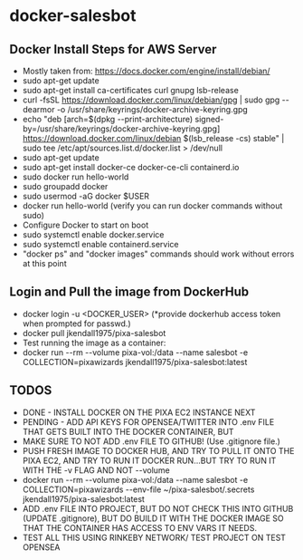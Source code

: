 # docker-salesbot

## Docker Install Steps for AWS Server
* Mostly taken from: https://docs.docker.com/engine/install/debian/
* sudo apt-get update
* sudo apt-get install ca-certificates curl gnupg lsb-release
* curl -fsSL https://download.docker.com/linux/debian/gpg | sudo gpg --dearmor -o /usr/share/keyrings/docker-archive-keyring.gpg
* echo "deb [arch=$(dpkg --print-architecture) signed-by=/usr/share/keyrings/docker-archive-keyring.gpg] https://download.docker.com/linux/debian $(lsb_release -cs) stable" | sudo tee /etc/apt/sources.list.d/docker.list > /dev/null
* sudo apt-get update
* sudo apt-get install docker-ce docker-ce-cli containerd.io
* sudo docker run hello-world
* sudo groupadd docker
* sudo usermod -aG docker $USER
* docker run hello-world (verify you can run docker commands without sudo)
* Configure Docker to start on boot
* sudo systemctl enable docker.service
* sudo systemctl enable containerd.service
* "docker ps" and "docker images" commands should work without errors at this point

## Login and Pull the image from DockerHub
* docker login -u <DOCKER_USER> (*provide dockerhub access token when prompted for passwd.)
* docker pull jkendall1975/pixa-salesbot
* Test running the image as a container:
* docker run --rm --volume pixa-vol:/data --name salesbot -e COLLECTION=pixawizards jkendall1975/pixa-salesbot:latest

## TODOS
* DONE - INSTALL DOCKER ON THE PIXA EC2 INSTANCE NEXT
* PENDING - ADD API KEYS FOR OPENSEA/TWITTER INTO .env FILE THAT GETS BUILT INTO THE DOCKER CONTAINER, BUT
* MAKE SURE TO NOT ADD .env FILE TO GITHUB! (Use .gitignore file.)
* PUSH FRESH IMAGE TO DOCKER HUB, AND TRY TO PULL IT ONTO THE PIXA EC2, AND TRY TO RUN IT DOCKER RUN...BUT TRY TO RUN IT WITH THE -v FLAG AND NOT --volume
* docker run --rm --volume pixa-vol:/data --name salesbot -e COLLECTION=pixawizards --env-file ~/pixa-salesbot/.secrets jkendall1975/pixa-salesbot:latest
* ADD .env FILE INTO PROJECT, BUT DO NOT CHECK THIS INTO GITHUB (UPDATE .gitignore), BUT DO BUILD IT WITH THE DOCKER IMAGE SO THAT THE CONTAINER HAS ACCESS TO ENV VARS IT NEEDS.
* TEST ALL THIS USING RINKEBY NETWORK/ TEST PROJECT ON TEST OPENSEA



